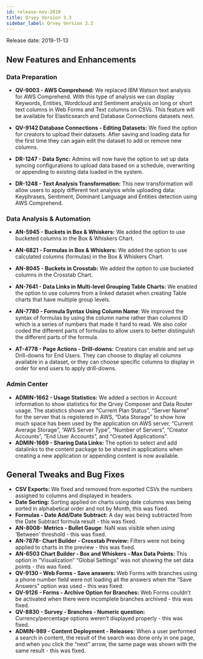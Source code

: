 ```yaml
---
id: release-nov-2019
title: Qrvey Version 3.3
sidebar_label: Qrvey Version 3.3
---
```

<div style={{textAlign: "justify"}}>
Release date: 2019-11-13

## New Features and Enhancements


### Data Preparation

*   **QV-9003 - AWS Comprehend:** We replaced IBM Watson text analysis for AWS Comprehend. With this type of  analysis we can display Keywords, Entities, Wordcloud and Sentiment analysis on long or short text columns in Web Forms and Text columns on CSVs. This feature will be available for Elasticsearch and Database Connections datasets next. 

*   **QV-9142 Database Connections - Editing Datasets:** We fixed the option for creators to upload their datasets. After saving and loading data for the first time they can again edit the dataset to add or remove new columns. 

*   **DR-1247 - Data Sync:** Admins will now have the option to set up data syncing configurations to upload data based on a schedule, overwriting or appending to existing data loaded in the system. 

*   **DR-1248 - Text Analysis Transformation:** This new transformation will allow users to apply different text analysis while uploading data: Keyphrases, Sentiment, Dominant Language and Entities detection using AWS Comprehend.

### Data Analysis & Automation


*   **AN-5945 - Buckets in Box & Whiskers:** We added the option to use bucketed columns in the Box & Whiskers Chart.

*   **AN-6821 - Formulas in Box & Whiskers:** We added the option to use calculated columns (formulas) in the Box & Whiskers Chart.

*   **AN-8045 - Buckets in Crosstab:** We added the option to use bucketed columns in the Crosstab Chart.

*   **AN-7641 - Data Links in Multi-level Grouping Table Charts:** We enabled the option to use columns from a linked dataset when creating Table charts that have multiple group levels. 

*   **AN-7780 - Formula Syntax Using Column Name**: We improved the syntax of formulas by using the column name rather than columns ID which is a series of numbers that made it hard to read. We also color coded the different parts of formulas to allow users to better distinguish the different parts of the formula. 

*   **AT-4778 - Page Actions - Drill-downs:** Creators can enable and set up Drill-downs for End Users. They can choose to display all columns available in a dataset, or they can choose specific columns to display in order for end users to apply drill-downs. 



### Admin Center
*   **ADMIN-1662 - Usage Statistics:** We added a section in Account information to show statistics for the Qrvey Composer and Data Router usage. The statistics shown are “Current Plan Status”, “Server Name” for the server that is registered in AWS, “Data Storage” to show how much space has been used by the application on AWS server, “Current Average Storage”, “AWS Server Type”, “Number of Servers”, “Creator Accounts”, “End User Accounts”, and “Created Applications”. 
*   **ADMIN-1669 - Sharing Data Links:** The option to select and add datalinks to the content package to be shared in applications when creating a new application or appending content is now available.

## General Tweaks and Bug Fixes

*   **CSV Exports:** We fixed and removed from exported CSVs the numbers assigned to columns and displayed in headers. 
*   **Date Sorting:** Sorting applied on charts using date columns was being sorted in alphabetical order and not by Month, this was fixed.  
*   **Formulas - Date Add/Date Subtract:** A day was being subtracted from the Date Subtract formula result - this was fixed.
*   **AN-8008- Metrics - Bullet Gauge**: NaN was visible when using ‘Between’ threshold - this was fixed.
*   **AN-7878- Chart Builder - Crosstab Preview:** Filters were not being applied to charts in the preview - this was fixed.
*   **AN-6503 Chart Builder - Box and Whiskers - Max Data Points:** This option in “Visualization” “Global Settings” was not showing the set data points - this was fixed.
*   **QV-9130 - Web Forms - Save answers:** Web Forms with branches using a phone number field were not loading all the answers when the “Save Answers” option was used - this was fixed.
*   **QV-9126 - Forms - Archive Option for Branches:** Web Forms couldn’t be activated when there were incomplete branches archived - this was fixed.
*   **QV-8830 - Survey - Branches - Numeric question:** Currency/percentage options weren’t displayed properly - this was fixed.
*   **ADMIN-989 - Content Deployment - Releases:** When a user performed a search in content, the result of the search was done only in one page, and when you click the “next” arrow, the same page was shown with the same result - this was fixed.

</div>